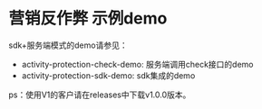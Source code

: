 # 营销反作弊 示例demo

sdk+服务端模式的demo请参见：
- activity-protection-check-demo: 服务端调用check接口的demo
- activity-protection-sdk-demo: sdk集成的demo

ps：使用V1的客户请在releases中下载v1.0.0版本。
